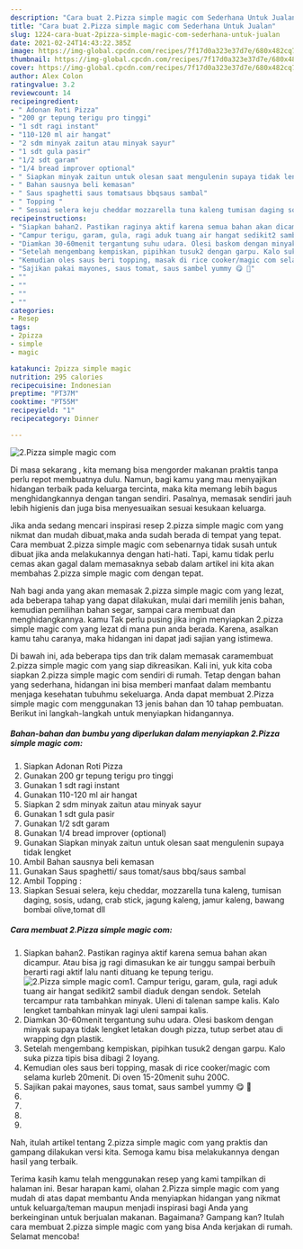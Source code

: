 ```yaml
---
description: "Cara buat 2.Pizza simple magic com Sederhana Untuk Jualan"
title: "Cara buat 2.Pizza simple magic com Sederhana Untuk Jualan"
slug: 1224-cara-buat-2pizza-simple-magic-com-sederhana-untuk-jualan
date: 2021-02-24T14:43:22.385Z
image: https://img-global.cpcdn.com/recipes/7f17d0a323e37d7e/680x482cq70/2pizza-simple-magic-com-foto-resep-utama.jpg
thumbnail: https://img-global.cpcdn.com/recipes/7f17d0a323e37d7e/680x482cq70/2pizza-simple-magic-com-foto-resep-utama.jpg
cover: https://img-global.cpcdn.com/recipes/7f17d0a323e37d7e/680x482cq70/2pizza-simple-magic-com-foto-resep-utama.jpg
author: Alex Colon
ratingvalue: 3.2
reviewcount: 14
recipeingredient:
- " Adonan Roti Pizza"
- "200 gr tepung terigu pro tinggi"
- "1 sdt ragi instant"
- "110-120 ml air hangat"
- "2 sdm minyak zaitun atau minyak sayur"
- "1 sdt gula pasir"
- "1/2 sdt garam"
- "1/4 bread improver optional"
- " Siapkan minyak zaitun untuk olesan saat mengulenin supaya tidak lengket"
- " Bahan sausnya beli kemasan"
- " Saus spaghetti saus tomatsaus bbqsaus sambal"
- " Topping "
- " Sesuai selera keju cheddar mozzarella tuna kaleng tumisan daging sosis udang crab stick jagung kaleng jamur kaleng bawang bombai olivetomat dll"
recipeinstructions:
- "Siapkan bahan2. Pastikan raginya aktif karena semua bahan akan dicampur. Atau bisa jg ragi dimasukan ke air tunggu sampai berbuih berarti ragi aktif lalu nanti dituang ke tepung terigu."
- "Campur terigu, garam, gula, ragi aduk tuang air hangat sedikit2 sambil diaduk dengan sendok. Setelah tercampur rata tambahkan minyak. Uleni di talenan sampe kalis. Kalo lengket tambahkan minyak lagi uleni sampai kalis."
- "Diamkan 30-60menit tergantung suhu udara. Olesi baskom dengan minyak supaya tidak lengket letakan dough pizza, tutup serbet atau di wrapping dgn plastik."
- "Setelah mengembang kempiskan, pipihkan tusuk2 dengan garpu. Kalo suka pizza tipis bisa dibagi 2 loyang."
- "Kemudian oles saus beri topping, masak di rice cooker/magic com selama kurleb 20menit. Di oven 15-20menit suhu 200C."
- "Sajikan pakai mayones, saus tomat, saus sambel yummy 😋 🍕"
- ""
- ""
- ""
- ""
categories:
- Resep
tags:
- 2pizza
- simple
- magic

katakunci: 2pizza simple magic 
nutrition: 295 calories
recipecuisine: Indonesian
preptime: "PT37M"
cooktime: "PT55M"
recipeyield: "1"
recipecategory: Dinner

---
```



![2.Pizza simple magic com](https://img-global.cpcdn.com/recipes/7f17d0a323e37d7e/680x482cq70/2pizza-simple-magic-com-foto-resep-utama.jpg)

Di masa  sekarang , kita memang bisa mengorder makanan praktis tanpa perlu repot membuatnya dulu. Namun, bagi kamu yang mau menyajikan hidangan terbaik pada keluarga tercinta, maka kita memang lebih bagus menghidangkannya dengan tangan sendiri. Pasalnya, memasak sendiri jauh lebih higienis dan juga bisa menyesuaikan sesuai kesukaan keluarga.

Jika anda sedang mencari inspirasi resep 2.pizza simple magic com yang nikmat dan mudah dibuat,maka anda sudah berada di tempat yang tepat. Cara membuat 2.pizza simple magic com  sebenarnya tidak susah untuk dibuat jika anda melakukannya dengan hati-hati. Tapi, kamu tidak perlu cemas akan gagal dalam memasaknya 
sebab dalam artikel ini kita akan membahas 2.pizza simple magic com dengan tepat.  



Nah bagi anda yang akan memasak 2.pizza simple magic com yang lezat, ada beberapa tahap yang dapat dilakukan, mulai dari memilih jenis bahan, kemudian pemilihan bahan segar, sampai cara membuat dan menghidangkannya. kamu Tak perlu pusing jika ingin menyiapkan 2.pizza simple magic com yang lezat di mana pun anda berada. Karena, asalkan kamu  tahu caranya, maka hidangan ini dapat jadi sajian yang istimewa.

Di bawah ini, ada beberapa tips dan trik dalam memasak caramembuat 2.pizza simple magic com yang siap dikreasikan. Kali ini, yuk kita coba siapkan 2.pizza simple magic com sendiri di rumah. Tetap dengan bahan yang sederhana, hidangan ini bisa memberi manfaat dalam membantu menjaga kesehatan tubuhmu sekeluarga. Anda dapat membuat 2.Pizza simple magic com menggunakan 13 jenis bahan dan 10 tahap pembuatan. Berikut ini langkah-langkah untuk menyiapkan hidangannya.

<!--inarticleads1-->

##### Bahan-bahan dan bumbu yang diperlukan dalam menyiapkan 2.Pizza simple magic com:

1. Siapkan  Adonan Roti Pizza
1. Gunakan 200 gr tepung terigu pro tinggi
1. Gunakan 1 sdt ragi instant
1. Gunakan 110-120 ml air hangat
1. Siapkan 2 sdm minyak zaitun atau minyak sayur
1. Gunakan 1 sdt gula pasir
1. Gunakan 1/2 sdt garam
1. Gunakan 1/4 bread improver (optional)
1. Gunakan  Siapkan minyak zaitun untuk olesan saat mengulenin supaya tidak lengket
1. Ambil  Bahan sausnya beli kemasan
1. Gunakan  Saus spaghetti/ saus tomat/saus bbq/saus sambal
1. Ambil  Topping :
1. Siapkan  Sesuai selera, keju cheddar, mozzarella tuna kaleng, tumisan daging, sosis, udang, crab stick, jagung kaleng, jamur kaleng, bawang bombai olive,tomat dll




<!--inarticleads2-->

##### Cara membuat 2.Pizza simple magic com:

1. Siapkan bahan2. Pastikan raginya aktif karena semua bahan akan dicampur. Atau bisa jg ragi dimasukan ke air tunggu sampai berbuih berarti ragi aktif lalu nanti dituang ke tepung terigu.
<img src="https://img-global.cpcdn.com/steps/b19ea32a089fcae6/160x128cq70/2pizza-simple-magic-com-langkah-memasak-1-foto.jpg" alt="2.Pizza simple magic com">1. Campur terigu, garam, gula, ragi aduk tuang air hangat sedikit2 sambil diaduk dengan sendok. Setelah tercampur rata tambahkan minyak. Uleni di talenan sampe kalis. Kalo lengket tambahkan minyak lagi uleni sampai kalis.
1. Diamkan 30-60menit tergantung suhu udara. Olesi baskom dengan minyak supaya tidak lengket letakan dough pizza, tutup serbet atau di wrapping dgn plastik.
1. Setelah mengembang kempiskan, pipihkan tusuk2 dengan garpu. Kalo suka pizza tipis bisa dibagi 2 loyang.
1. Kemudian oles saus beri topping, masak di rice cooker/magic com selama kurleb 20menit. Di oven 15-20menit suhu 200C.
1. Sajikan pakai mayones, saus tomat, saus sambel yummy 😋 🍕
1. 
1. 
1. 
1. 




Nah, itulah artikel tentang  2.pizza simple magic com  yang praktis dan gampang dilakukan versi kita. Semoga kamu bisa melakukannya dengan hasil yang terbaik. 

Terima kasih kamu telah menggunakan resep yang kami tampilkan di halaman ini. Besar harapan kami, olahan  2.Pizza simple magic com yang mudah di atas dapat membantu Anda menyiapkan hidangan yang nikmat untuk keluarga/teman maupun menjadi inspirasi bagi Anda yang berkeinginan untuk berjualan makanan. Bagaimana? Gampang kan? Itulah cara membuat 2.pizza simple magic com yang bisa Anda kerjakan di rumah. Selamat mencoba!

